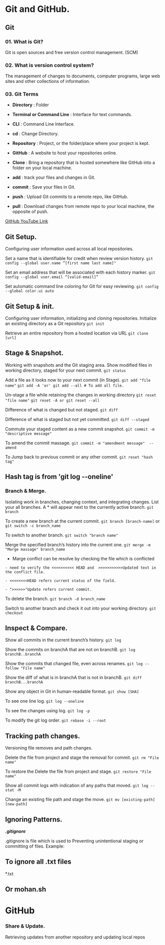 # Git and GitHub.
## Git
### 01. What is Git?
Git is open sources and free version control management. (SCM)

### 02. What is version control system?
The management of changes to documents, computer programs, large web sites and other collections of information.

### 03. Git Terms
- **Directory** : Folder

- **Terminal or Command Line** : Interface for text commands.

- **CLI** : Command Line Interface.

- **cd** : Change Directory.

- **Repository** : Project, or the folder/place where your project is kept.

- **GitHub** : A website to host your repositories online.

- **Clone** : Bring a repository that is hosted somewhere like GitHub into a folder on your local machine.

- **add** : track your files and changes in Git.

- **commit** : Save your files in Git.

- **push** : Upload Git commits to a remote repo, like GitHub.

- **pull** : Download changes from remote repo to your local machine, the opposite of push.

[GitHub YouTube Link](https://www.youtube.com/watch?v=tRZGeaHPoaw)

## Git Setup.

Configuring user information used across all local repositories.

Set a name that is identifiable for credit when review version history.
`git config --global user.name “[first name last name]"`

Set an email address that will be associated with each history marker.
`git config --global user.email “[valid-email]”`

Set automatic command line coloring for Git for easy reviewing.
`git config --global color.ui auto`

## Git Setup & init.

Configuring user information, initializing and cloning repositories.
Initialize an existing directory as a Git repository
`git init`

Retrieve an entire repository from a hosted location via URL
`git clone [url]`

## Stage & Snapshot.

Working with snapshots and the Git staging area.
Show modified files in working directory, staged for your next commit.
`git status`

Add a file as it looks now to your next commit (in Stage).
`git add "file name"`
`git add -A 'or' git add --all # To add all file.`

Un-stage a file while retaining the changes in working directory
`git reset "file name"`
`git reset -A or git reset --all`

Difference of what is changed but not staged.
`git diff`

Difference of what is staged but not yet committed.
`git diff --staged`

Commute your staged content as a new commit snapshot.
`git commit -m "descriptive message"`

To amend the commit massage.
`git commit -m "amendment message"  --amend`

To Jump back to previous commit or any other commit.
`git reset "hash tag"`

## Hash tag is from 'git log --oneline'
### Branch & Merge.

Isolating work in branches, changing context, and integrating changes.
List your all branches. A * will appear next to the currently active branch.
`git branch`

To create a new branch at the current commit.
`git branch [branch-name]`
or
`git switch -c branch_name`

To switch to another branch.
`git switch "branch name"`

Merge the specified branch’s history into the current one.
`git merge -m "Marge massage" branch_name`
- Marge conflict can be resolve by checking the file which is conflicted
```
- need to verify the <<<<<<<<<< HEAD and  >>>>>>>>>>>Updated text in the conflict file.

- <<<<<<<<HEAD refers current status of the field.

- ">>>>>>"Update refers current commit.
```
To delete the branch.
`git branch -d branch_name`

Switch to another branch and check it out into your working directory.
`git checkout`

## Inspect & Compare.

Show all commits in the current branch’s history.
`git log`

Show the commits on branchA that are not on branchB.
`git log branchB..branchA`

Show the commits that changed file, even across renames.
`git log --follow "File name"`

Show the diff of what is in branchA that is not in branchB.
`git diff branchB...branchA`

Show any object in Git in human-readable format.
`git show [SHA]`

To see one line log.
`git log --oneline`

To see the changes using log.
`git log -p`

To modify the git log order.
`git rebase -i --root`

## Tracking path changes.

Versioning file removes and path changes.

Delete the file from project and stage the removal for commit.
`git rm "File name"`

To restore the Delete the file from project and stage.
`git restore "File name"`

Show all commit logs with indication of any paths that moved.
`git log --stat -M`

Change an existing file path and stage the move.
`git mv [existing-path] [new-path]`

## Ignoring Patterns.

***.gitignore***

.gitignore is file which is used to Preventing unintentional staging or committing of files.
Example:
## To ignore all .txt files

*.txt

Or
mohan.sh
-------------------------------------------------------------------------------------
# GitHub

### Share & Update.
Retrieving updates from another repository and updating local repos
